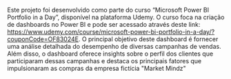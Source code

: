 Este projeto foi desenvolvido como parte do curso “Microsoft Power BI Portfolio in a Day”, disponível na plataforma Udemy. O curso foca na criação de dashboards no Power BI e pode ser acessado através deste link: https://www.udemy.com/course/microsoft-power-bi-portfolio-in-a-day/?couponCode=OF83024E.
O principal objetivo deste dashboard é fornecer uma análise detalhada do desempenho de diversas campanhas de vendas. Além disso, o dashboard oferece insights sobre o perfil dos clientes que participaram dessas campanhas e destaca os principais fatores que impulsionaram as compras da empresa fictícia "Market Mindz"
